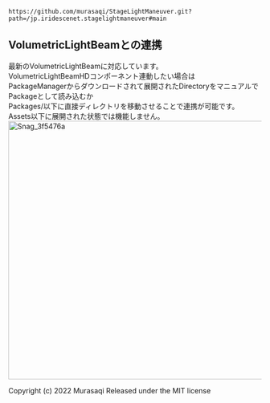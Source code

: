 ```
https://github.com/murasaqi/StageLightManeuver.git?path=/jp.iridescenet.stagelightmaneuver#main
```

## VolumetricLightBeamとの連携
最新のVolumetricLightBeamに対応しています。  
VolumetricLightBeamHDコンポーネント連動したい場合は  
PackageManagerからダウンロードされて展開されたDirectoryをマニュアルでPackageとして読み込むか  
Packages/以下に直接ディレクトリを移動させることで連携が可能です。  
Assets以下に展開された状態では機能しません。  
<img width="515" alt="Snag_3f5476a" src="https://user-images.githubusercontent.com/8827338/218453980-77a72157-0df8-4413-bc1f-550b3997d40c.png">

Copyright (c) 2022 Murasaqi
Released under the MIT license

